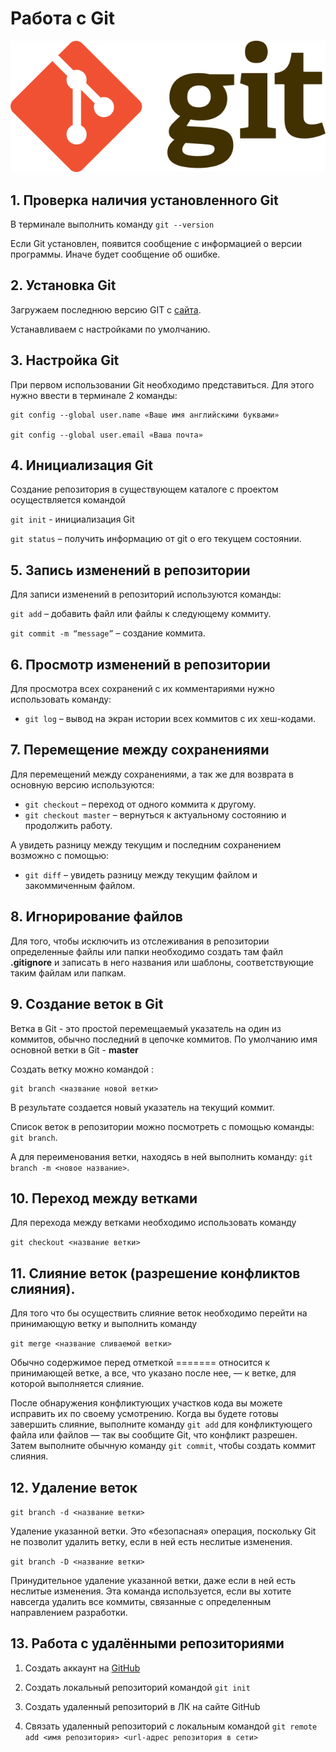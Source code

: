 # Работа с Git

![Git](Git-logo.png)

## 1. Проверка наличия установленного Git

В терминале выполнить команду `git --version`

Если Git установлен, появится сообщение с информацией о версии программы. Иначе будет сообщение об ошибке.

## 2. Установка Git

Загружаем последнюю версию GIT с [сайта](https://git-scm.com/downloads).

Устанавливаем с настройками по умолчанию.

## 3. Настройка Git

При первом использовании Git необходимо представиться.
Для этого нужно ввести в терминале 2 команды: 
```
git config --global user.name «Ваше имя английскими буквами»

git config --global user.email «Ваша почта»
```
## 4. Инициализация Git

Создание репозитория в существующем каталоге c проектом осуществляется командой 

`git init` - инициализация Git

`git status` – получить информацию от git о его текущем состоянии.

## 5. Запись изменений в репозитории

Для записи изменений в репозиторий используются команды:

`git add` – добавить файл или файлы к следующему коммиту.

`git commit -m “message”` – создание коммита.

## 6. Просмотр изменений в репозитории

Для просмотра всех сохранений с их комментариями нужно использовать команду:

* `git log` – вывод на экран истории всех коммитов с их хеш-кодами.

## 7. Перемещение между сохранениями

Для перемещений между сохранениями, а так же для возврата в основную версию используются:

* `git checkout` – переход от одного коммита к другому.
* `git checkout master` – вернуться к актуальному состоянию и продолжить работу.

А увидеть разницу между текущим и последним сохранением возможно с помощью:

* `git diff` – увидеть разницу между текущим файлом и закоммиченным файлом.

## 8. Игнорирование файлов

Для того, чтобы исключить из отслеживания в репозитории определенные файлы или папки необходимо создать там файл **.gitignore** и записать в него названия или шаблоны, соответствующие таким файлам или папкам.

## 9. Создание веток в Git

Ветка в Git - это простой перемещаемый указатель на один из коммитов, обычно последний в цепочке коммитов.
По умолчанию имя основной ветки в Git - **master**

Создать ветку можно командой :
```
git branch <название новой ветки>
```

В результате создается новый указатель на текущий коммит.

Список веток в репозитории можно посмотреть с помощью команды: `git branch`.

А для переименования ветки, находясь в ней выполнить команду: `git branch -m <новое название>`.

## 10. Переход между ветками

Для перехода между ветками необходимо использовать команду 

`git checkout <название ветки>`

## 11. Слияние веток (разрешение конфликтов слияния).

Для того что бы осуществить слияние веток необходимо перейти на принимающую ветку и выполнить команду 

`git merge <название сливаемой ветки>`

Обычно содержимое перед отметкой ======= относится к принимающей ветке, а все, что указано после нее, — к ветке, для которой выполняется слияние.

После обнаружения конфликтующих участков кода вы можете исправить их по своему усмотрению. Когда вы будете готовы завершить слияние, выполните команду `git add` для конфликтующего файла или файлов — так вы сообщите Git, что конфликт разрешен. Затем выполните обычную команду `git commit`, чтобы создать коммит слияния.

## 12. Удаление веток

`git branch -d <название ветки>`

Удаление указанной ветки. Это «безопасная» операция, поскольку Git не позволит удалить ветку, если в ней есть неслитые изменения.

`git branch -D <название ветки>`

Принудительное удаление указанной ветки, даже если в ней есть неслитые изменения. Эта команда используется, если вы хотите навсегда удалить все коммиты, связанные с определенным направлением разработки.

## 13. Работа с удалёнными репозиториями

1. Создать аккаунт на [GitHub](https://github.com/)

2. Создать локальный репозиторий командой `git init`

3. Создать удаленный репозиторий в ЛК на сайте GitHub

4. Связать удаленный репозиторий с локальным командой `git remote add <имя репозитория> <url-адрес репозитория в сети>`

